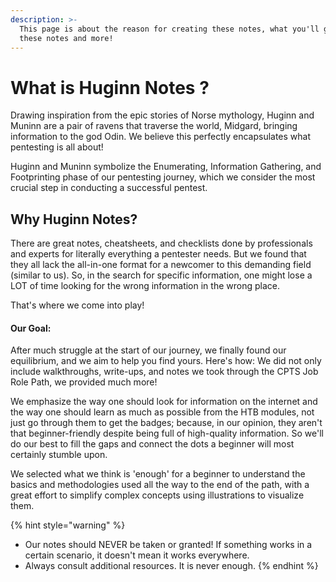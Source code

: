 ```yaml
---
description: >-
  This page is about the reason for creating these notes, what you'll gain from
  these notes and more!
---
```


# What is Huginn Notes ?

Drawing inspiration from the epic stories of Norse mythology, Huginn and Muninn are a pair of ravens that traverse the world, Midgard, bringing information to the god Odin. We believe this perfectly encapsulates what pentesting is all about!

Huginn and Muninn symbolize the Enumerating, Information Gathering, and Footprinting phase of our pentesting journey, which we consider the most crucial step in conducting a successful pentest.

## Why Huginn Notes?

There are great notes, cheatsheets, and checklists done by professionals and experts for literally everything a pentester needs. But we found that they all lack the all-in-one format for a newcomer to this demanding field (similar to us). So, in the search for specific information, one might lose a LOT of time looking for the wrong information in the wrong place.

That's where we come into play!&#x20;

#### Our Goal:

After much struggle at the start of our journey, we finally found our equilibrium, and we aim to help you find yours. Here's how: We did not only include walkthroughs, write-ups, and notes we took through the CPTS Job Role Path, we provided much more!

We emphasize the way one should look for information on the internet and the way one should learn as much as possible from the HTB modules, not just go through them to get the badges; because, in our opinion, they aren't that beginner-friendly despite being full of high-quality information. So we'll do our best to fill the gaps and connect the dots a beginner will most certainly stumble upon.

We selected what we think is 'enough' for a beginner to understand the basics and methodologies used all the way to the end of the path, with a great effort to simplify complex concepts using illustrations to visualize them.

{% hint style="warning" %}
* Our notes should NEVER be taken or granted! If something works in a certain scenario, it doesn't mean it works everywhere.
* Always consult additional resources. It is never enough.
{% endhint %}
